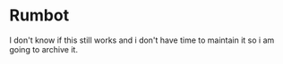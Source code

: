 # Rumbot

I don't know if this still works and i don't have time to maintain it so i am going to archive it.
